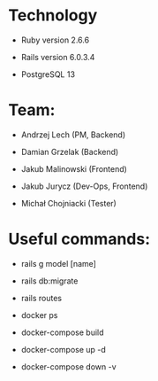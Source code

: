 # Technology

* Ruby version 2.6.6

* Rails version 6.0.3.4

* PostgreSQL 13

# Team:

* Andrzej Lech (PM, Backend)

* Damian Grzelak (Backend)

* Jakub Malinowski (Frontend)

* Jakub Jurycz (Dev-Ops, Frontend)

* Michał Chojniacki (Tester)

# Useful commands:

- rails g model [name]

- rails db:migrate

- rails routes

- docker ps

- docker-compose build

- docker-compose up -d

- docker-compose down -v
